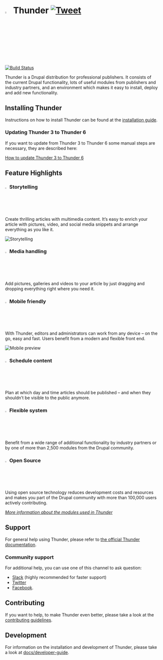 # <img src="./files/images/thunder.svg?sanitize=true" alt="Thunder" width="4%"/> Thunder [![Tweet](https://img.shields.io/twitter/url/http/shields.io.svg?style=social)](https://twitter.com/intent/tweet?text=I%20just%20tried%20ThunderCMS.%20The%20CMS%20for%20professional%20publishing!&url=https://www.thunder.org&via=ThunderCoreTeam&hashtags=drupal8,publishing,ThunderCMS)

[![Build Status](https://github.com/thunder/thunder-distribution/workflows/.github/workflows/test.yml/badge.svg)](https://github.com/thunder/thunder-distribution/actions)

Thunder is a Drupal distribution for professional publishers. It consists of the current Drupal functionality, lots of
useful modules from publishers and industry partners, and an environment which makes it easy to install, deploy and add
new functionality.

## Installing Thunder

Instructions on how to install Thunder can be found at
the [installation guide](https://thunder.github.io/developer-guide/setup.html#install-thunder).

### Updating Thunder 3 to Thunder 6

If you want to update from Thunder 3 to Thunder 6 some manual steps are necessary, they are described here:

[How to update Thunder 3 to Thunder 6](https://thunder.github.io/developer-guide/migration/migrate-3-6.html)

## Feature Highlights

### <img src="./files/images/story_fireplace_b.png" alt="Storytelling" width="2%"/> Storytelling

Create thrilling articles with multimedia content. It’s easy to enrich your article with pictures, video, and social
media snippets and arrange everything as you like it.

![Storytelling](./files/images/storytelling.png)

### <img src="./files/images/media_handling_b_0.png" alt="Storytelling" width="2%"/> Media handling

Add pictures, galleries and videos to your article by just dragging and dropping everything right where you need it.

### <img src="./files/images/mobile_friendly_e_0.png" alt="Storytelling" width="2%"/> Mobile friendly

With Thunder, editors and administrators can work from any device – on the go, easy and fast. Users benefit from a
modern and flexible front end.

![Mobile preview](./files/images/mobile.png)

### <img src="./files/images/schedule_content_g_0.png" alt="Storytelling" width="2%"/> Schedule content

Plan at which day and time articles should be published – and when they shouldn’t be visible to the public anymore.

### <img src="./files/images/flexible_system_b_0.png" alt="Storytelling" width="2%"/> Flexible system

Benefit from a wide range of additional functionality by industry partners or by one of more than 2,500 modules from the
Drupal community.

### <img src="./files/images/drupal_community_b_1.png" alt="Storytelling" width="2%"/> Open Source

Using open source technology reduces development costs and resources and makes you part of the Drupal community with
more than 100,000 users actively contributing.

*[More information about the modules used in Thunder](https://thunder.github.io/user-guide/feature-overview.html)*

## Support

For general help using Thunder, please refer to [the official Thunder documentation](https://thunder.github.io).

### Community support

For additional help, you can use one of this channel to ask question:

* [Slack](https://thunder.org/contact-us) (highly recommended for faster support)
* [Twitter](https://twitter.com/ThunderCoreTeam)
* [Facebook](https://www.facebook.com/Thunder-CMS-168018513979183/).

## Contributing

If you want to help, to make Thunder even better, please take a look at the [contributing guidelines](CONTRIBUTING.md).

## Development

For information on the installation and development of Thunder, please take a look
at [docs/developer-guide](docs/developer-guide).
